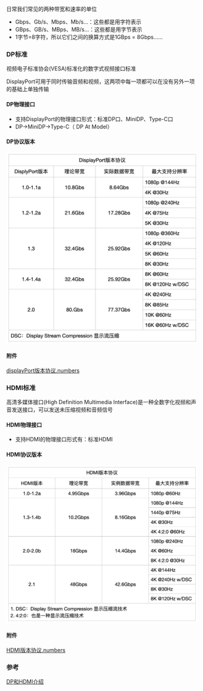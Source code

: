 日常我们常见的两种带宽和速率的单位

- Gbps、Gb/s、Mbps、Mb/s…：这些都是用字符表示
- GBps、GB/s、MBps、MB/s...：这些都是用字节表示
- 1字节=8字符，所以它们之间的换算方式是1GBps = 8Gbps……

### DP标准

视频电子标准协会(VESA)标准化的数字式视频接口标准

DisplayPort可用于同时传输音频和视频，这两项中每一项都可以在没有另外一项的基础上单独传输

#### DP物理接口

- 支持DisplayPort的物理接口形式：标准DP口、MiniDP、Type-C口
- DP->MiniDP->Type-C（ DP At Model）

#### DP协议版本

<img src="../assets/displayPort版本协议.png" alt="displayPort版本协议" style="zoom:50%;" />

#### 附件

[displayPort版本协议.numbers](https://www.icloud.com/numbers/048AvglmjaaMCW8rbJmPo_NQg)

### HDMI标准

高清多媒体接口(High Definition Multimedia Interface)是一种全数字化视频和声音发送接口，可以发送未压缩视频和音频信号

#### HDMI物理接口

- 支持HDMI的物理接口形式有：标准HDMI

#### HDMI协议版本

<img src="../assets/HDMI版本协议.png" alt="HDMI版本协议" style="zoom:50%;" />

#### 附件

[HDMI版本协议.numbers](https://www.icloud.com/numbers/08a634z5BXvkjZDSJy3ip8LHg)

### 参考

[DP和HDMI介绍](https://blog.csdn.net/u013829933/article/details/108864272)